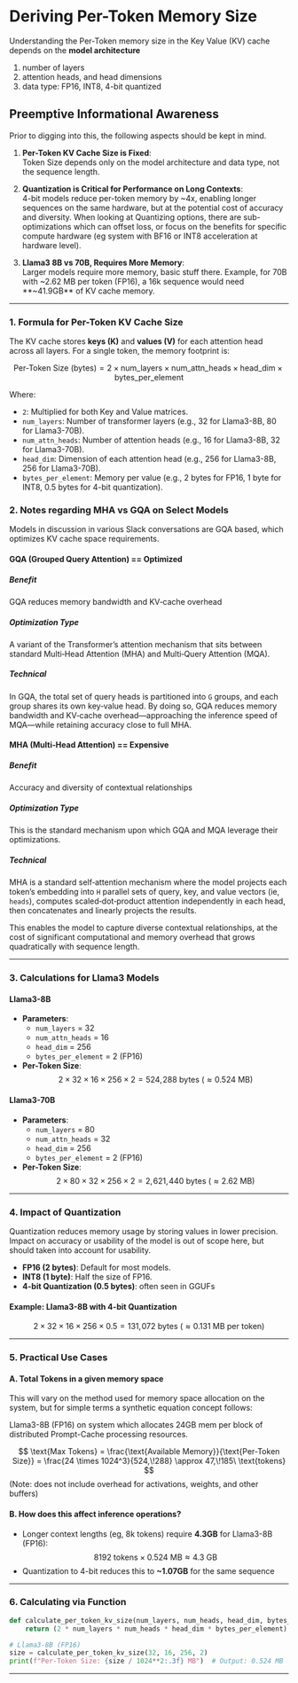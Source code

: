 
# Deriving **Per-Token Memory Size**
Understanding the Per-Token memory size in the Key Value (KV) cache depends on the **model architecture**
1. number of layers
2. attention heads, and head dimensions
3. data type: FP16, INT8, 4-bit quantized 



## Preemptive Informational Awareness
Prior to digging into this, the following aspects should be kept in mind.

1. **Per-Token KV Cache Size is Fixed**:  
   Token Size depends only on the model architecture and data type, not the sequence length.
   
2. **Quantization is Critical for Performance on Long Contexts**:  
   4-bit models reduce per-token memory by ~4x, enabling longer sequences on the same hardware, but at the potential cost of accuracy and diversity. When looking at Quantizing options, there are sub-optimizations which can offset loss, or focus on the benefits for specific compute hardware (eg system with BF16 or INT8 acceleration at hardware level).

3. **Llama3 8B vs 70B, Requires More Memory**:  
   Larger models require more memory, basic stuff there. Example, for 70B with ~2.62 MB per token (FP16), a 16k sequence would need **~41.9GB** of KV cache memory.

---

### **1. Formula for Per-Token KV Cache Size**
The KV cache stores **keys (K)** and **values (V)** for each attention head across all layers. For a single token, the memory footprint is:

$$
\text{Per-Token Size (bytes)} = 2 \times \text{num\_layers} \times \text{num\_attn\_heads} \times \text{head\_dim} \times \text{bytes\_per\_element}
$$

Where:
- `2`: Multiplied for both Key and Value matrices.
- `num_layers`: Number of transformer layers (e.g., 32 for Llama3-8B, 80 for Llama3-70B).
- `num_attn_heads`: Number of attention heads (e.g., 16 for Llama3-8B, 32 for Llama3-70B).
- `head_dim`: Dimension of each attention head (e.g., 256 for Llama3-8B, 256 for Llama3-70B).
- `bytes_per_element`: Memory per value (e.g., 2 bytes for FP16, 1 byte for INT8, 0.5 bytes for 4-bit quantization).

### **2. Notes regarding MHA vs GQA on Select Models**
Models in discussion in various Slack conversations are GQA based, which optimizes KV cache space requirements.

#### GQA (Grouped Query Attention) == Optimized

##### Benefit
GQA reduces memory bandwidth and KV‑cache overhead
        
##### Optimization Type
A variant of the Transformer’s attention mechanism that sits between standard Multi‑Head Attention (MHA) and Multi‑Query Attention (MQA). 
      
##### Technical
In GQA, the total set of query heads is partitioned into `G` groups, and each group shares its own key‐value head. By doing so, GQA reduces memory bandwidth and KV‑cache overhead—approaching the inference speed of MQA—while retaining accuracy close to full MHA.

#### MHA (Multi‑Head Attention) == Expensive

##### Benefit
Accuracy and diversity of contextual relationships

##### Optimization Type
This is the standard mechanism upon which GQA and MQA leverage their optimizations.

##### Technical
MHA is a standard self‑attention mechanism where the model projects each token’s embedding into `H` parallel sets of query, key, and value vectors (ie, `heads`), computes scaled‑dot‑product attention independently in each head, then concatenates and linearly projects the results. 

This enables the model to capture diverse contextual relationships, at the cost of significant computational and memory overhead that grows quadratically with sequence length. 

---

### **3. Calculations for Llama3 Models**
#### **Llama3-8B**
- **Parameters**:
  - `num_layers` = 32
  - `num_attn_heads` = 16
  - `head_dim` = 256
  - `bytes_per_element` = 2 (FP16)
- **Per-Token Size**:
  $$
  2 \times 32 \times 16 \times 256 \times 2 = 524,\!288\ \text{bytes} \ (\approx 0.524\ \text{MB})
  $$

#### **Llama3-70B**
- **Parameters**:
  - `num_layers` = 80
  - `num_attn_heads` = 32
  - `head_dim` = 256
  - `bytes_per_element` = 2 (FP16)
- **Per-Token Size**:
  $$
  2 \times 80 \times 32 \times 256 \times 2 = 2,\!621,\!440\ \text{bytes} \ (\approx 2.62\ \text{MB})
  $$

---

### **4. Impact of Quantization**
Quantization reduces memory usage by storing values in lower precision. Impact on accuracy or usability of the model is out of scope here, but should taken into account for usability.

- **FP16 (2 bytes)**: Default for most models.
- **INT8 (1 byte)**: Half the size of FP16.
- **4-bit Quantization (0.5 bytes)**: often seen in GGUFs

#### Example: Llama3-8B with 4-bit Quantization
$$
2 \times 32 \times 16 \times 256 \times 0.5 = 131,\!072\ \text{bytes} \ (\approx 0.131\ \text{MB per token})
$$

---

### **5. Practical Use Cases**
#### **A. Total Tokens in a given memory space**
This will vary on the method used for memory space allocation on the system, but for simple terms a synthetic equation concept follows:



Llama3-8B (FP16) on system which allocates 24GB mem per block of distributed Prompt-Cache processing resources.

$$
\text{Max Tokens} = \frac{\text{Available Memory}}{\text{Per-Token Size}} = \frac{24 \times 1024^3}{524,\!288} \approx 47,\!185\ \text{tokens}
$$
(Note: does not include overhead for activations, weights, and other buffers)

#### **B. How does this affect inference operations?**
- Longer context lengths (eg, 8k tokens) require **4.3GB** for Llama3-8B (FP16):  
  $$
  8192\ \text{tokens} \times 0.524\ \text{MB} \approx 4.3\ \text{GB}
  $$
- Quantization to 4-bit reduces this to **~1.07GB** for the same sequence

---

### **6. Calculating via Function**
```python
def calculate_per_token_kv_size(num_layers, num_heads, head_dim, bytes_per_element):
    return (2 * num_layers * num_heads * head_dim * bytes_per_element)

# Llama3-8B (FP16)
size = calculate_per_token_kv_size(32, 16, 256, 2)
print(f"Per-Token Size: {size / 1024**2:.3f} MB")  # Output: 0.524 MB
```

---
